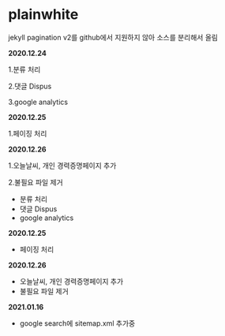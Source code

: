 # plainwhite

jekyll pagination v2를 github에서 지원하지 않아 소스를 분리해서 올림

**2020.12.24**

1.분류 처리

2.댓글 Dispus

3.google analytics


**2020.12.25**

1.페이징 처리

**2020.12.26**

1.오늘날씨, 개인 경력증명페이지 추가

2.불필요 파일 제거

- 분류 처리
- 댓글 Dispus
- google analytics

**2020.12.25**
- 페이징 처리

**2020.12.26**
- 오늘날씨, 개인 경력증명페이지 추가
- 불필요 파일 제거

**2021.01.16**
- google search에 sitemap.xml 추가중
